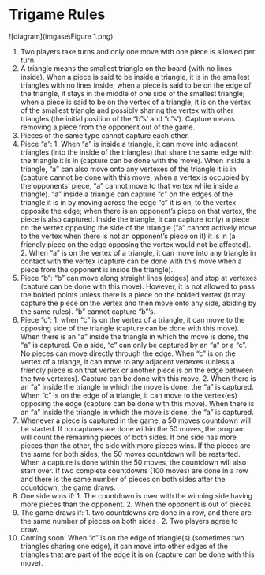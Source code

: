 # Trigame Rules

![diagram](imgase\Figure 1.png)

1.	Two players take turns and only one move with one piece is allowed per turn.
2.	A triangle means the smallest triangle on the board (with no lines inside). When a piece is said to be inside a triangle, it is in the smallest triangles with no lines inside; when a piece is said to be on the edge of the triangle, it stays in the middle of one side of the smallest triangle; when a piece is said to be on the vertex of a triangle, it is on the vertex of the smallest triangle and possibly sharing the vertex with other triangles (the initial position of the “b”s’ and “c”s’).  Capture means removing a piece from the opponent out of the game.
3.	Pieces of the same type cannot capture each other.
4.	Piece “a”: 1. When “a” is inside a triangle, it can move into adjacent triangles (into the inside of the triangles) that share the same edge with the triangle it is in (capture can be done with the move). When inside a triangle, “a” can also move onto any vertexes of the triangle it is in (capture cannot be done with this move, when a vertex is occupied by the opponents’ piece, “a” cannot move to that vertex while inside a triangle). “a” inside a triangle can capture “c” on the edges of the triangle it is in by moving across the edge “c” it is on, to the vertex opposite the edge; when there is an opponent’s piece on that vertex, the piece is also captured. Inside the triangle, it can capture (only) a piece on the vertex opposing the side of the triangle (“a” cannot actively move to the vertex when there is not an opponent’s piece on it) it is in (a friendly piece on the edge opposing the vertex would not be affected). 2. When “a” is on the vertex of a triangle, it can move into any triangle in contact with the vertex (capture can be done with this move when a piece from the opponent is inside the triangle). 	
5.	Piece “b”: “b” can move along straight lines (edges) and stop at vertexes (capture can be done with this move). However, it is not allowed to pass the bolded points unless there is a piece on the bolded vertex (it may capture the piece on the vertex and then move onto any side, abiding by the same rules). “b” cannot capture “b”’s.
6.	Piece “c”: 1. when “c” is on the vertex of a triangle, it can move to the opposing side of the triangle (capture can be done with this move). When there is an “a” inside the triangle in which the move is done, the “a” is captured. On a side, “c” can only be captured by an “a“ or a “c”. No pieces can move directly through the edge. When “c” is on the vertex of a triange, it can move to any adjacent vertexes (unless a friendly piece is on that vertex or another piece is on the edge between the two vertexes). Capture can be done with this move. 2. When there is an “a” inside the triangle in which the move is done, the “a” is captured.  When “c” is on the edge of a triangle, it can move to the vertex(es) opposing the edge (capture can be done with this move). When there is an “a” inside the triangle in which the move is done, the “a” is captured. 
7.	Whenever a piece is captured in the game, a 50 moves countdown will be started. If no captures are done within the 50 moves, the program will count the remaining pieces of both sides. If one side has more pieces than the other, the side with more pieces wins. If the pieces are the same for both sides, the 50 moves countdown will be restarted. When a capture is done within the 50 moves, the countdown will also start over. If two complete countdowns (100 moves) are done in a row and there is the same number of pieces on both sides after the countdown, the game draws.
8.	One side wins if: 1. The countdown is over with the winning side having more pieces than the opponent. 2. When the opponent is out of pieces. 
9.	The game draws if: 1. two countdowns are done in a row, and there are the same number of pieces on both sides . 2. Two players agree to draw.
10.	Coming soon: When “c” is on the edge of triangle(s) (sometimes two triangles sharing one edge), it can move into other edges of the triangles that are part of the edge it is on (capture can be done with this move).


